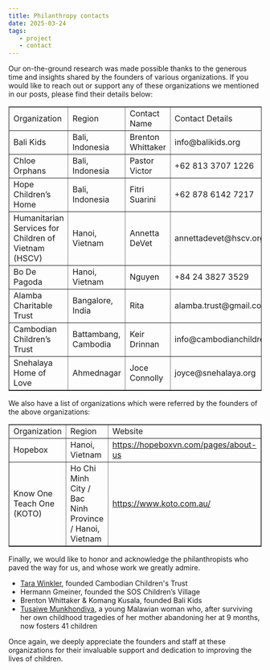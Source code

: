 ```yaml
---
title: Philanthropy contacts
date: 2025-03-24
tags:
   - project
   - contact
---
```


Our on-the-ground research was made possible thanks to the generous time and insights shared by the founders of various organizations. If you would like to reach out or support any of these organizations we mentioned in our posts, please find their details below: 

<table border="1"> 
  <tr> 
    <td>Organization</td> 
    <td>Region</td> 
    <td>Contact Name</td> 
    <td>Contact Details</td> 
    <td>Website</td> 
  </tr> 
  <tr> 
    <td>Bali Kids</td> 
    <td>Bali, Indonesia</td> 
    <td>Brenton Whittaker</td> 
    <td>info@balikids.org</td> 
    <td><a href="https://balikids.org/" target="_blank">https://balikids.org/</a></td> 
  </tr> 
  <tr> 
    <td>Chloe Orphans</td> 
    <td>Bali, Indonesia</td> 
    <td>Pastor Victor</td> 
    <td>+62 813 3707 1226</td> 
    <td><a href="https://chloeorphans.com/" target="_blank">https://chloeorphans.com/</a></td> 
  </tr> 
  <tr> 
    <td>Hope Children’s Home</td> 
    <td>Bali, Indonesia</td> 
    <td>Fitri Suarini</td> 
    <td>+62 878 6142 7217</td> 
    <td><a href="https://www.hopeorphanagebali.org/" target="_blank">https://www.hopeorphanagebali.org/</a></td> 
  </tr> 
  <tr> 
    <td>Humanitarian Services for Children of Vietnam (HSCV)</td> 
    <td>Hanoi, Vietnam</td> 
    <td>Annetta DeVet</td> 
    <td>annettadevet@hscv.org</td> 
    <td><a href="https://www.hscv.org/" target="_blank">https://www.hscv.org/</a></td> 
  </tr> 
  <tr> 
    <td>Bo De Pagoda</td> 
    <td>Hanoi, Vietnam</td> 
    <td>Nguyen</td> 
    <td>+84 24 3827 3529</td> 
    <td><a href="https://vvcd.org/overview-of-bo-de-pagoda" target="_blank">https://vvcd.org/overview-of-bo-de-pagoda</a></td> 
  </tr> 
  <tr> 
    <td>Alamba Charitable Trust</td> 
    <td>Bangalore, India</td> 
    <td>Rita</td> 
    <td>alamba.trust@gmail.com</td> 
    <td><a href="https://www.alamba.org/" target="_blank">https://www.alamba.org/</a></td> 
  </tr> 
  <tr> 
    <td>Cambodian Children’s Trust</td> 
    <td>Battambang, Cambodia</td> 
    <td>Keir Drinnan</td> 
    <td>info@cambodianchildrenstrust.org</td> 
   <td><a href="https://cambodianchildrenstrust.org/" target="_blank">https://cambodianchildrenstrust.org/</a></td> 
  </tr> 
  <tr> 
    <td>Snehalaya Home of Love</td> 
    <td>Ahmednagar</td> 
    <td>Joce Connolly</td> 
    <td>joyce@snehalaya.org</td> 
    <td><a href="https://www.snehalaya.org/" target="_blank">https://www.snehalaya.org/</a></td> 
  </tr> 
</table>

We also have a list of organizations which were referred by the founders of the above organizations: 

<table border="1"> 
  <tr> 
    <td>Organization</td> 
    <td>Region</td> 
    <td>Website</td> 
  </tr> 
  <tr> 
    <td>Hopebox</td> 
    <td>Hanoi, Vietnam</td> 
    <td><a href=" https://hopeboxvn.com/pages/about-us" target="_blank"> https://hopeboxvn.com/pages/about-us</a></td> 
  </tr> 
  <tr> 
    <td>Know One Teach One (KOTO)</td> 
    <td>Ho Chi Minh City / Bac Ninh Province / Hanoi, Vietnam</td> 
    <td><a href=" https://www.koto.com.au/" target="_blank"> https://www.koto.com.au/</a></td> 
  </tr> 
  </table>  

Finally, we would like to honor and acknowledge the philanthropists who paved the way for us, and whose work we greatly admire. 

- <a href= "https://www.ted.com/talks/tara_winkler_why_we_need_to_end_the_era_of_orphanages?language=en" target="_blank">Tara Winkler</a>, founded Cambodian Children's Trust
- Hermann Gmeiner, founded the SOS Children’s Village
- Brenton Whittaker & Komang Kusala, founded Bali Kids
- <a href="https://africabrief.substack.com/p/once-abandoned-23-year-old-woman" target="_blank">Tusaiwe Munkhondiya</a>, a young Malawian woman who, after surviving her own childhood tragedies of her mother abandoning her at 9 months, now fosters 41 children 

Once again, we deeply appreciate the founders and staff at these organizations for their invaluable support and dedication to improving the lives of children.  